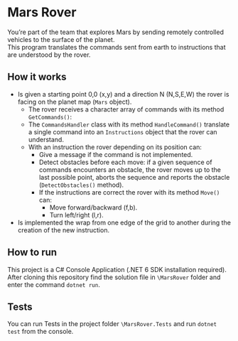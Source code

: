 # Mars Rover

You’re part of the team that explores Mars by sending remotely controlled vehicles to the surface of the planet.  
This program translates the commands sent from earth to instructions that are understood by the rover.

## How it works  

 - Is given a starting point 0,0 (x,y) and a direction N (N,S,E,W) the rover is facing on the planet map (```Mars``` object).  
   - The rover receives a character array of commands with its method ```GetCommands()```:
   - The ```CommandsHandler``` class with its method ```HandleCommand()``` translate a single command into an ```Instructions``` object that the rover can understand.
   - With an instruction the rover depending on its position can:
      - Give a message if the command is not implemented.
      - Detect obstacles before each move: if a given sequence of commands encounters an obstacle, the rover moves up to the last possible point, aborts the sequence and reports the obstacle (```DetectObstacles()``` method).
      - If the instructions are correct the rover with its method ```Move()``` can:
        - Move forward/backward (f,b).  
        - Turn left/right (l,r).       
 - Is implemented the wrap from one edge of the grid to another during the creation of the new instruction.
 
## How to run

This project is a C# Console Application (.NET 6 SDK installation required).  
After cloning this repository find the solution file in ```\MarsRover``` folder and enter the command ```dotnet run```.
  
## Tests
You can run Tests in the project folder ```\MarsRover.Tests``` and run ```dotnet test``` from the console.

